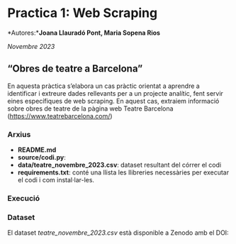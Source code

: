 # Practica 1: Web Scraping 
*Autores:***Joana Llauradó Pont, Maria Sopena Rios**

*Novembre 2023*
## “Obres de teatre a Barcelona” 
En aquesta pràctica s’elabora un cas pràctic orientat a aprendre a identificar i extreure dades rellevants per a un projecte analític, fent servir eines específiques de web scraping. En aquest cas, extraiem informació sobre obres de teatre de la pàgina web Teatre Barcelona (https://www.teatrebarcelona.com/) 

### Arxius 
- **README.md**
- **source/codi.py**:
- **data/teatre_novembre_2023.csv**: dataset resultant del córrer el codi
- **requirements.txt**: conté una llista les llibreries necessàries per executar el codi i com instal·lar-les. 

### Execució


### Dataset 
El dataset *teatre_novembre_2023.csv* està disponible a Zenodo amb el DOI: 
